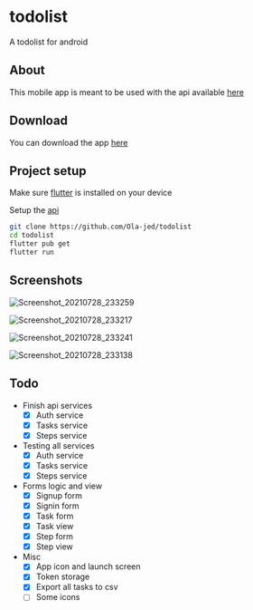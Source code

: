 # todolist

A todolist for android

## About

This mobile app is meant to be used with the api available [here](https://github.com/Ola-jed/todo-api)

## Download

You can download the app [here](https://github.com/Ola-jed/todolist/releases/download/v1.0/app-release.apk)

## Project setup

Make sure [flutter](https://flutter.dev/docs/get-started/install) is installed on your device

Setup the [api](https://github.com/Ola-jed/todo-api)

```bash
git clone https://github.com/Ola-jed/todolist
cd todolist
flutter pub get
flutter run
```

## Screenshots

![Screenshot_20210728_233259](https://user-images.githubusercontent.com/66482155/127466989-708a4795-d98a-4f5d-859c-3cd192bc8ca5.jpg)

![Screenshot_20210728_233217](https://user-images.githubusercontent.com/66482155/127467063-cc2f612e-bf21-4836-b5cb-a147b5996c47.jpg)

![Screenshot_20210728_233241](https://user-images.githubusercontent.com/66482155/127467114-d50ddd25-e28e-4afe-91eb-3819bb0058a8.jpg)

![Screenshot_20210728_233138](https://user-images.githubusercontent.com/66482155/127467164-189307e4-9677-4833-af2b-21f388fee015.jpg)

## Todo

- Finish api services
  - [x] Auth service
  - [x] Tasks service
  - [x] Steps service

- Testing all services
  - [x] Auth service
  - [x] Tasks service
  - [x] Steps service

- Forms logic and view
  - [x] Signup form
  - [x] Signin form
  - [x] Task form
  - [x] Task view
  - [x] Step form
  - [x] Step view

- Misc
  - [x] App icon and launch screen
  - [x] Token storage
  - [x] Export all tasks to csv
  - [ ] Some icons
